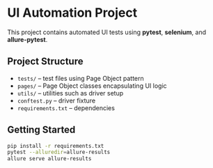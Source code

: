 # UI Automation Project

This project contains automated UI tests using **pytest**, **selenium**, and **allure-pytest**.

## Project Structure

- `tests/` – test files using Page Object pattern
- `pages/` – Page Object classes encapsulating UI logic
- `utils/` – utilities such as driver setup
- `conftest.py` – driver fixture
- `requirements.txt` – dependencies

## Getting Started

```bash
pip install -r requirements.txt
pytest --alluredir=allure-results
allure serve allure-results
